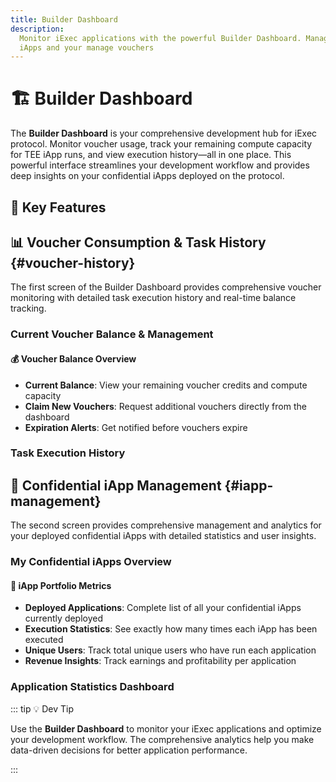 ```yaml
---
title: Builder Dashboard
description:
  Monitor iExec applications with the powerful Builder Dashboard. Manage your
  iApps and your manage vouchers
---
```


# 🏗️ Builder Dashboard

The **Builder Dashboard** is your comprehensive development hub for iExec
protocol. Monitor voucher usage, track your remaining compute capacity for TEE
iApp runs, and view execution history—all in one place. This powerful interface
streamlines your development workflow and provides deep insights on your
confidential iApps deployed on the protocol.

<ImageViewer
  image-url-dark="/assets/tooling-&-explorers/builder-dashboard/builder-dashboard.png"
  image-alt="Builder Dashboard Overview"
  link-url="https://builder.iex.ec/"
  caption="🔗 Access the Builder Dashboard"
/>

## 🎯 Key Features

<CardGrid>
  <FeatureCard
    icon="mdi:chart-line"
    title="Voucher consumption & Task History"
    description="View complete task execution history with status, pricing, deals, and comprehensive voucher consumption tracking"
    link-url="#voucher-history"
    icon-color="text-blue-500"
  />
  
  <FeatureCard
    icon="mdi:apps"
    title="Confidential iApp Monitoring"
    description="Monitor deployed iApps, track execution statistics, unique users"
    link-url="#iapp-management"
    icon-color="text-green-500"
  />
</CardGrid>

## 📊 Voucher Consumption & Task History {#voucher-history}

The first screen of the Builder Dashboard provides comprehensive voucher
monitoring with detailed task execution history and real-time balance tracking.

<ImageViewer
  image-url-dark="/assets/tooling-&-explorers/builder-dashboard/build-voucher-view.png"
  image-alt="Voucher Consumption Dashboard"
  link-url="https://builder.iex.ec/vouchers"
  caption="🔗 Access Voucher Dashboard"
/>

### Current Voucher Balance & Management

<div class="bg-gradient-to-r from-green-400/10 to-green-400/5 rounded-[6px] p-6 border-l-4 border-green-700 mb-6">
  <h4 class="!mt-0 !mb-2">💰 Voucher Balance Overview</h4>
  <ul class="!mb-0">
    <li><strong>Current Balance</strong>: View your remaining voucher credits and compute capacity</li>
    <li><strong>Claim New Vouchers</strong>: Request additional vouchers directly from the dashboard</li>
    <li><strong>Expiration Alerts</strong>: Get notified before vouchers expire</li>
  </ul>
</div>

### Task Execution History

<CardGrid>
  <FeatureCard
    icon="mdi:history"
    title="Complete Task History"
    description="Chronological list of all executed tasks with detailed execution information"
    link-url="#task-history"
    icon-color="text-blue-500"
  />
  
  <FeatureCard
    icon="mdi:chart-line"
    title="Task Status Tracking"
    description="Real-time status updates: Pending, Running, Completed, Failed"
    link-url="#task-status"
    icon-color="text-green-500"
  />
  
  <FeatureCard
    icon="mdi:currency-usd"
    title="Pricing & Cost Analysis"
    description="Detailed cost breakdown per task and cumulative spending analytics"
    link-url="#cost-analysis"
    icon-color="text-orange-500"
  />
  
  <FeatureCard
    icon="mdi:handshake"
    title="Deal Association"
    description="View which deal each task belongs to and track deal performance"
    link-url="#deal-tracking"
    icon-color="text-purple-500"
  />
</CardGrid>

## 📱 Confidential iApp Management {#iapp-management}

The second screen provides comprehensive management and analytics for your
deployed confidential iApps with detailed statistics and user insights.

<ImageViewer
  image-url-dark="/assets/tooling-&-explorers/builder-dashboard/my-iapps-view.png"
  image-alt="My Confidential iApps Dashboard"
  link-url="https://builder.iex.ec/iapps"
  caption="🔗 Manage Your iApps"
/>

### My Confidential iApps Overview

<div class="bg-gradient-to-r from-blue-400/10 to-blue-400/5 rounded-[6px] p-6 border-l-4 border-blue-700 mb-6">
  <h4 class="!mt-0 !mb-2">📱 iApp Portfolio Metrics</h4>
  <ul class="!mb-0">
    <li><strong>Deployed Applications</strong>: Complete list of all your confidential iApps currently deployed</li>
    <li><strong>Execution Statistics</strong>: See exactly how many times each iApp has been executed</li>
    <li><strong>Unique Users</strong>: Track total unique users who have run each application</li>
    <li><strong>Revenue Insights</strong>: Track earnings and profitability per application</li>
  </ul>
</div>

### Application Statistics Dashboard

<CardGrid>
  <FeatureCard
    icon="mdi:apps"
    title="Deployed iApps"
    description="View all your confidential applications with deployment status, versions, and metadata"
    link-url="#deployed-iapps"
    icon-color="text-blue-500"
  />
  
  <FeatureCard
    icon="mdi:counter"
    title="Execution Count"
    description="Track how many times each iApp has been executed since deployment"
    link-url="#execution-count"
    icon-color="text-green-500"
  />
  
  <FeatureCard
    icon="mdi:account-group"
    title="Unique Users"
    description="Monitor total unique users who have interacted with each application"
    link-url="#unique-users"
    icon-color="text-orange-500"
  />
  
  <FeatureCard
    icon="mdi:trending-up"
    title="Usage Trends"
    description="Analyze usage patterns, peak times, and growth trends for each iApp"
    link-url="#usage-trends"
    icon-color="text-purple-500"
  />
</CardGrid>

::: tip 💡 Dev Tip

Use the **Builder Dashboard** to monitor your iExec applications and optimize
your development workflow. The comprehensive analytics help you make data-driven
decisions for better application performance.

:::

<script setup>
import { Icon } from '@iconify/vue';
import ImageViewer from '../../components/ImageViewer.vue';
import FeatureCard from '../../components/FeatureCard.vue';
import CardGrid from '../../components/CardGrid.vue';
</script>

